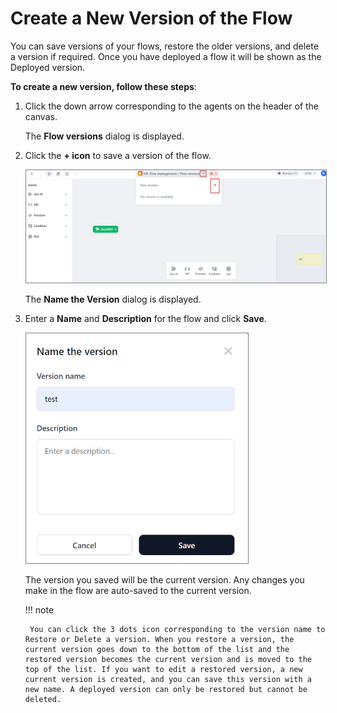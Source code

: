 # Create a New Version of the Flow

You can save versions of your flows, restore the older versions, and delete a version if required. Once you have deployed a flow it will be shown as the Deployed version.

**To create a new version, follow these steps**:

1. Click the down arrow corresponding to the agents on the header of the canvas.

    The **Flow versions** dialog is displayed.

1. Click the **+ icon** to save a version of the flow.

    <img src="../images/create-a-new-version.png" alt="Create a New Version" title="Create a New Version" style="border: 1px solid gray; zoom:80%;">

    The **Name the Version** dialog is displayed.

1. Enter a **Name** and **Description** for the flow and click **Save**.

    <img src="../images/name-a-new-version-for-flow.png" alt="Name a New Version for Flow" title="Name a New Version for Flow" style="border: 1px solid gray; zoom:60%;">

    The version you saved will be the current version. Any changes you make in the flow are auto-saved to the current version.

    !!! note

        You can click the 3 dots icon corresponding to the version name to Restore or Delete a version. When you restore a version, the current version goes down to the bottom of the list and the restored version becomes the current version and is moved to the top of the list. If you want to edit a restored version, a new current version is created, and you can save this version with a new name. A deployed version can only be restored but cannot be deleted.
